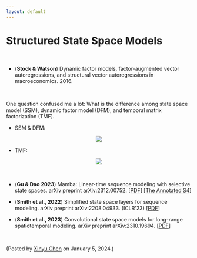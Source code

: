 ```yaml
---
layout: default
---
```


# Structured State Space Models

<br>

- (**Stock & Watson**) Dynamic factor models, factor-augmented vector autoregressions, and structural vector autoregressions in macroeconomics. 2016.

<br>

One question confused me a lot: What is the difference among state space model (SSM), dynamic factor model (DFM), and temporal matrix factorization (TMF).

- SSM & DFM:

<p align = "center"><img align="middle" src="https://latex.codecogs.com/svg.latex?\large&space;\begin{cases} \boldsymbol{y}_{t}=\boldsymbol{W}\boldsymbol{x}_{t}+\boldsymbol{\eta}_{t}\quad\text{(Observation equation)} \\ \boldsymbol{x}_{t+1}=\boldsymbol{A}\boldsymbol{x}_{t}+\boldsymbol{e}_{t}\quad\text{(State transition equation)} \end{cases}"/></p>

- TMF:

<p align = "center"><img align="middle" src="https://latex.codecogs.com/svg.latex?\large&space;\begin{cases} \mathcal{P}_{\Omega_{t}}(\boldsymbol{y}_{t})=\mathcal{P}_{\Omega_{t}}(\boldsymbol{W}\boldsymbol{x}_{t})+\boldsymbol{\eta}_{t}\quad\text{(Matrix factorization)} \\ \boldsymbol{x}_{t+1}=\boldsymbol{A}\boldsymbol{x}_{t}+\boldsymbol{e}_{t}\quad\text{(Vector autoregression)} \end{cases}"/></p>


<br>

- (**Gu & Dao 2023**) Mamba: Linear-time sequence modeling with selective state spaces. arXiv preprint arXiv:2312.00752. [[PDF](https://arxiv.org/pdf/2312.00752.pdf)] [[The Annotated S4](https://srush.github.io/annotated-s4/)]

- (**Smith et al., 2022**) Simplified state space layers for sequence modeling. arXiv preprint arXiv:2208.04933. (ICLR'23) [[PDF](https://arxiv.org/pdf/2208.04933.pdf)]

- (**Smith et al., 2023**) Convolutional state space models for long-range spatiotemporal modeling. arXiv preprint arXiv:2310.19694. [[PDF](https://arxiv.org/pdf/2310.19694.pdf)]

<br>

<p align="left">(Posted by <a href="https://xinychen.github.io/">Xinyu Chen</a> on January 5, 2024.)</p>
